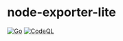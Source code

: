 # node-exporter-lite
[![Go](https://github.com/DiLRandI/node-exporter-lite/actions/workflows/go.yml/badge.svg?branch=main)](https://github.com/DiLRandI/node-exporter-lite/actions/workflows/go.yml)
[![CodeQL](https://github.com/DiLRandI/node-exporter-lite/actions/workflows/codeql.yml/badge.svg?branch=main)](https://github.com/DiLRandI/node-exporter-lite/actions/workflows/codeql.yml)